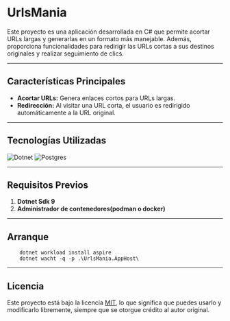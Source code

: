 # UrlsMania

Este proyecto es una aplicación desarrollada en C# que permite acortar URLs largas y generarlas en un formato más manejable. Además, proporciona funcionalidades para redirigir las URLs cortas a sus destinos originales y realizar seguimiento de clics.

---

## Características Principales

- **Acortar URLs:** Genera enlaces cortos para URLs largas.
- **Redirección:** Al visitar una URL corta, el usuario es redirigido automáticamente a la URL original.

---

## Tecnologías Utilizadas

![Dotnet](https://img.shields.io/badge/.NET-5C2D91?style=for-the-badge&logo=.net&logoColor=white)
![Postgres](https://img.shields.io/badge/postgres-%23DD0031.svg?&style=for-the-badge&logo=postgrest&logoColor=white)

---

## Requisitos Previos

1. **Dotnet Sdk 9**
2. **Administrador de contenedores(podman o docker)**

---

##  Arranque

```
    dotnet workload install aspire
    dotnet wacht -q -p .\UrlsMania.AppHost\
```

---

## Licencia

Este proyecto está bajo la licencia [MIT](LICENSE), lo que significa que puedes usarlo y modificarlo libremente, siempre que se otorgue crédito al autor original.